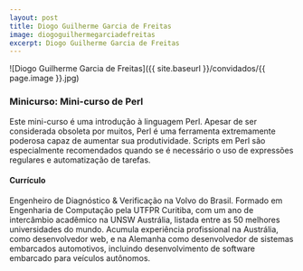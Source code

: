 ```yaml
---
layout: post
title: Diogo Guilherme Garcia de Freitas
image: diogoguilhermegarciadefreitas
excerpt: Diogo Guilherme Garcia de Freitas
---
```

![Diogo Guilherme Garcia de Freitas]({{ site.baseurl }}/convidados/{{ page.image }}.jpg)

### Minicurso: Mini-curso de Perl

Este mini-curso é uma introdução à linguagem Perl. Apesar de ser considerada obsoleta por muitos, Perl é uma ferramenta extremamente poderosa capaz de aumentar sua produtividade. Scripts em Perl são especialmente recomendados quando se é necessário o uso de expressões regulares e automatização de tarefas.

#### Currículo

Engenheiro de Diagnóstico & Verificação na Volvo do Brasil. Formado em Engenharia de Computação pela UTFPR Curitiba, com um ano de intercâmbio acadêmico na UNSW Austrália, listada entre as 50 melhores universidades do mundo. Acumula experiência profissional na Austrália, como desenvolvedor web, e na Alemanha como desenvolvedor de sistemas embarcados automotivos, incluindo desenvolvimento de software embarcado para veí­culos autônomos.
